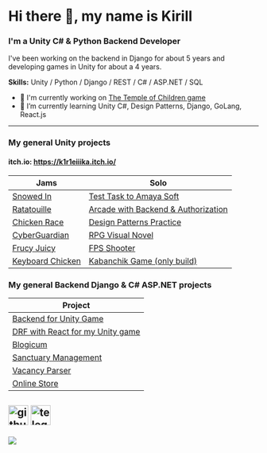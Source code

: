 # Hi there 👋, my name is Kirill
### I'm a Unity C# & Python Backend Developer
I've been working on the backend in Django for about 5 years and developing games in Unity for about a 4 years.

**Skills:** Unity / Python / Django / REST / C# / ASP.NET / SQL

- 🔭 I'm currently working on [The Temple of Children game ](https://store.steampowered.com/app/2856440/Xram_Detej/)
- 🌱 I’m currently learning Unity C#, Design Patterns, Django, GoLang, React.js
  
----------
### My general Unity projects
#### **itch.io:** https://k1r1eiiika.itch.io/
| Jams | Solo |
|-|-|
|[Snowed In](https://github.com/K1R1EIIIKA/Snowed-In)|[Test Task to Amaya Soft](https://github.com/K1R1EIIIKA/Amaya-TestTask)|
|[Ratatouille](https://github.com/K1R1EIIIKA/Ratatouille)|[Arcade with Backend & Authorization](https://github.com/K1R1EIIIKA/Tankopocalypse-with-shop)
|[Chicken Race](https://github.com/K1R1EIIIKA/startgame-2)|[Design Patterns Practice](https://github.com/K1R1EIIIKA/Unity-DesignPatterns)
|[CyberGuardian](https://github.com/K1R1EIIIKA/start-game-game)|[RPG Visual Novel](https://github.com/K1R1EIIIKA/StartGameFinal)|
|[Frucy Juicy](https://github.com/ermsonya/juicy)|[FPS Shooter](https://github.com/K1R1EIIIKA/FPS-shooting-game)|
|[Keyboard Chicken](https://github.com/K1R1EIIIKA/keyboard-chicken)|[Kabanchik Game (only build)](https://github.com/K1R1EIIIKA/kabanchik-game)|

### My general Backend Django & C# ASP.NET projects
|Project|
|-|
|[Backend for Unity Game](https://github.com/K1R1EIIIKA/Money-Drain-Saga)|
|[DRF with React for my Unity game](https://github.com/K1R1EIIIKA/Tankopocalypse-with-shop)|
|[Blogicum](https://github.com/K1R1EIIIKA/Django-Blogicum)|
|[Sanctuary Management](https://github.com/K1R1EIIIKA/sanctuary-management)|
|[Vacancy Parser](https://github.com/K1R1EIIIKA/Django-VacancyParcer)|
|[Online Store](https://github.com/K1R1EIIIKA/Django-OnlineShop)|

[<img src='https://cdn.jsdelivr.net/npm/simple-icons@3.0.1/icons/github.svg' alt='github' height='40'>](https://github.com/K1R1EIIIKA)  [<img src='https://cdn.jsdelivr.net/npm/simple-icons@3.0.1/icons/telegram.svg' alt='telegram' height='40'>](https://t.me/K1R1EIIIKA)  
-
![](https://komarev.com/ghpvc/?username=K1R1EIIIKA&color=blue)
